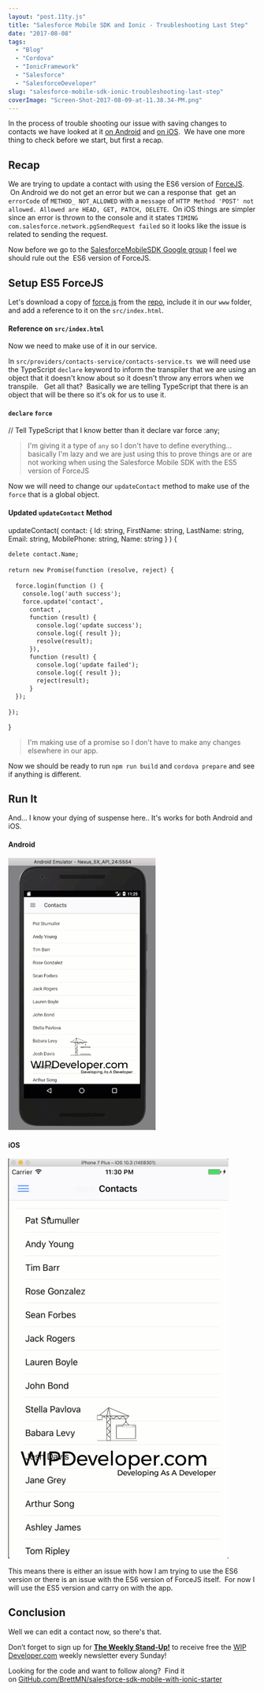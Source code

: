 ```yaml
---
layout: "post.11ty.js"
title: "Salesforce Mobile SDK and Ionic - Troubleshooting Last Step"
date: "2017-08-08"
tags: 
  - "Blog"
  - "Cordova"
  - "IonicFramework"
  - "Salesforce"
  - "SalesforceDeveloper"
slug: "salesforce-mobile-sdk-ionic-troubleshooting-last-step"
coverImage: "Screen-Shot-2017-08-09-at-11.38.34-PM.png"
---
```


In the process of trouble shooting our issue with saving changes to contacts we have looked at it [on Android](https://wipdeveloper.wpcomstaging.com/2017/07/27/salesforce-mobile-sdk-ionic-debugging-part-ii/) and [on iOS](https://wipdeveloper.wpcomstaging.com/2017/08/02/salesforce-mobile-sdk-ionic-debugging-ios/).  We have one more thing to check before we start, but first a recap.

## Recap

We are trying to update a contact with using the ES6 version of [ForceJS](https://github.com/ccoenraets/forcejs).  On Android we do not get an error but we can a response that  get an `errorCode` of `METHOD_ NOT_ALLOWED` with a `message` of `HTTP Method 'POST' not allowed. Allowed are HEAD, GET, PATCH, DELETE`.  On iOS things are simpler since an error is thrown to the console and it states `TIMING com.salesforce.network.pgSendRequest failed` so it looks like the issue is related to sending the request.

Now before we go to the [SalesforceMobileSDK Google group](https://plus.google.com/u/0/communities/114225252149514546445) I feel we should rule out the  ES6 version of ForceJS.

## Setup ES5 ForceJS

Let's download a copy of [force.js](https://raw.githubusercontent.com/ccoenraets/forcejs/es5/force.js) from the [repo](https://github.com/ccoenraets/forcejs/tree/es5), include it in our `www` folder, and add a reference to it on the `src/index.html`.

#### Reference on `src/index.html`

<!-- For testing purposes only  -->
<script src="force.js"></script>

Now we need to make use of it in our service.

In `src/providers/contacts-service/contacts-service.ts`  we will need use the TypeScript `declare` keyword to inform the transpiler that we are using an object that it doesn't know about so it doesn't throw any errors when we transpile.   Get all that?  Basically we are telling TypeScript that there is an object that will be there so it's ok for us to use it.

#### `declare` `force`

// Tell TypeScript that I know better than it
declare var force :any;

> I'm giving it a type of `any` so I don't have to define everything... basically I'm lazy and we are just using this to prove things are or are not working when using the Salesforce Mobile SDK with the ES5 version of ForceJS

Now we will need to change our `updateContact` method to make use of the `force` that is a global object.

#### Updated `updateContact` Method

updateContact(
    contact:
      {
        Id: string,
        FirstName: string,
        LastName: string,
        Email: string,
        MobilePhone: string,
        Name: string
      }
  ) {

    delete contact.Name;

    return new Promise(function (resolve, reject) {

      force.login(function () {
        console.log('auth success');
        force.update('contact',
          contact ,
          function (result) {
            console.log('update success');
            console.log({ result });
            resolve(result);
          }),
          function (result) {
            console.log('update failed');
            console.log({ result });
            reject(result);
          }
      });

    });
  }

> I'm making use of a promise so I don't have to make any changes elsewhere in our app.

Now we should be ready to run `npm run build` and `cordova prepare` and see if anything is different.

## Run It

And... I know your dying of suspense here.. It's works for both Android and iOS.

#### Android

![Android](images/mobile-23-00.gif)

#### iOS

![iOS](images/mobile-23-01.gif)

This means there is either an issue with how I am trying to use the ES6 version or there is an issue with the ES6 version of ForceJS itself.  For now I will use the ES5 version and carry on with the app.

## Conclusion

Well we can edit a contact now, so there's that.

Don’t forget to sign up for [**The Weekly Stand-Up!**](https://wipdeveloper.wpcomstaging.com/newsletter/) to receive free the [WIP Developer.com](https://wipdeveloper.wpcomstaging.com/) weekly newsletter every Sunday!

Looking for the code and want to follow along?  Find it on [GitHub.com/BrettMN/salesforce-sdk-mobile-with-ionic-starter](https://github.com/BrettMN/salesforce-sdk-mobile-with-ionic-starter)

